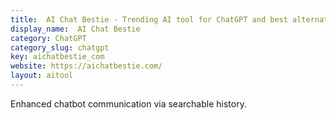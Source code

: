 ```yaml
---
title:  AI Chat Bestie - Trending AI tool for ChatGPT and best alternatives
display_name:  AI Chat Bestie
category: ChatGPT
category_slug: chatgpt
key: aichatbestie_com
website: https://aichatbestie.com/
layout: aitool
---
```


Enhanced chatbot communication via searchable history.
